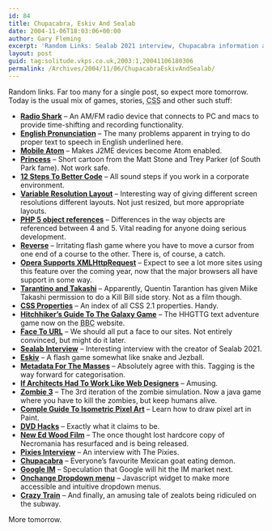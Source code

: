 ```yaml
---
id: 84
title: Chupacabra, Eskiv And Sealab
date: 2004-11-06T18:03:06+00:00
author: Gary Fleming
excerpt: 'Random Links: Sealab 2021 interview, Chupacabra information and more'
layout: post
guid: tag:solitude.vkps.co.uk,2003:1,20041106180306
permalink: /Archives/2004/11/06/ChupacabraEskivAndSealab/
---
```

Random links. Far too many for a single post, so expect more tomorrow. Today is the usual mix of games, stories, <acronym title="Cascading Style Sheets">CSS</acronym> and other such stuff:

  * **[Radio Shark](http://www.griffintechnology.com/products/radioshark/)** &#8211; An AM/FM radio device that connects to PC and macs to provide time-shifting and recording functionality.
  * **[English Pronunciation](http://blogs.sun.com/roller/page/plamere/20040714#letter_to_sound_rules_the)** &#8211; The many problems apparent in trying to do proper text to speech in English underlined here.
  * **[Mobile Atom](http://franklinmint.fm/2004/09/27/mobile_atom.html)** &#8211; Makes J2ME devices become Atom enabled.
  * **[Princess](http://www.trioplus.tv/plus/princess/content.html)** &#8211; Short cartoon from the Matt Stone and Trey Parker (of South Park fame). Not work safe.
  * **[12 Steps To Better Code](http://www.joelonsoftware.com/articles/fog0000000043.html)** &#8211; All sound steps if you work in a corporate environment.
  * **[Variable Resolution Layout](http://www.themaninblue.com/writing/perspective/2004/09/21/)** &#8211; Interesting way of giving different screen resolutions different layouts. Not just resized, but more appropriate layouts.
  * **[<acronym title="PHP Hypertext Processor">PHP</acronym> 5 object references](http://mjtsai.com/blog/2004/07/15/php-5-object-references/)** &#8211; Differences in the way objects are referenced between 4 and 5. Vital reading for anyone doing serious development.
  * **[Reverse](http://www.scenta.co.uk/reverse/)** &#8211; Irritating flash game where you have to move a cursor from one end of a course to the other. There is, of course, a catch.
  * **[Opera Supports <acronym title="eXtensible Markup Language">XML</acronym>HttpRequest](http://www.scss.com.au/family/andrew/webdesign/xmlhttprequest/)** &#8211; Expect to see a lot more sites using this feature over the coming year, now that the major browsers all have support in some way.
  * **[Tarantino and Takashi](http://www.twitchfilm.com/archives/2004/09/quentin_taranti.html)** &#8211; Apparently, Quentin Tarantion has given Miike Takashi permission to do a Kill Bill side story. Not as a film though.
  * **[CSS Properties](http://www.w3.org/TR/CSS21/indexlist.html)** &#8211; An index of all CSS 2.1 properties. Handy.
  * **[Hitchhiker&#8217;s Guide To The Galaxy Game](http://www.bbc.co.uk/radio4/hitchhikers/game.shtml)** &#8211; The HHGTTG text adventure game now on the <acronym title="British Broadcasting Corporation">BBC</acronym> website.
  * **[Face To <acronym title="Uniform Resource Locator">URL</acronym>](http://www.theletter.co.uk/log.php?id=17/archives/2004/07/the-weekend)** &#8211; We should all put a face to our sites. Not entirely convinced, but might do it later.
  * **[Sealab Interview](http://suicidegirls.com/words/Sealab+2021+-+Adam+Reed/)** &#8211; Interesting interview with the creator of Sealab 2021.
  * **[Eskiv](http://www.fetchfido.co.uk/games/eskiv/eskiv.htm)** &#8211; A flash game somewhat like snake and Jezball.
  * **[Metadata For The Masses](http://www.adaptivepath.com/publications/essays/archives/000361.php)** &#8211; Absolutely agree with this. Tagging is the way forward for categorisation.
  * **[If Architects Had To Work Like Web Designers](http://twasink.net/blog/archives/2004/10/if_architects_h.html)** &#8211; Amusing.
  * **[Zombie 3](http://www.hardcorepawn.com/zombie3/)** &#8211; The 3rd iteration of the zombie simulation. Now a java game where you have to kill the zombies, but keep humans alive.
  * **[Comple Guide To Isometric Pixel Art](http://rhysd.syntesis.org/tutorial/chapter1point1.html)** &#8211; Learn how to draw pixel art in Paint.
  * **[<acronym title="Digital Video Disc">DVD</acronym> Hacks](http://www.videohelp.com/dvdhacks.php)** &#8211; Exactly what it claims to be.
  * **[New Ed Wood Film](http://newyorker.com/talk/content/?041025ta_talk_paumgarten)** &#8211; The once thought lost hardcore copy of Necromania has resurfaced and is being released.
  * **[Pixies Interview](http://www.mtv.com/bands/p/pixies/news_feature_090704/)** &#8211; An interview with The Pixies.
  * **[Chupacabra](http://skepdic.com/chupa.html)** &#8211; Everyone&#8217;s favourite Mexican goat eating demon.
  * **[Google IM](http://news.com.com/2100-1032_3-5412359.html)** &#8211; Speculation that Google will hit the IM market next.
  * **[Onchange Dropdown menu](http://www.themaninblue.com/writing/perspective/2004/10/19/)** &#8211; Javascript widget to make more accessible and intuitive dropdown menus.
  * **[Crazy Train](http://www.livejournal.com/users/koaloha/29646.html)** &#8211; And finally, an amusing tale of zealots being ridiculed on the subway.

More tomorrow.